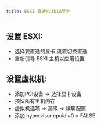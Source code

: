 ```yaml
---
title: ESXI 直通NVIDIA显卡
---
```


## 设置 ESXI:
- 选择要直通的显卡 设置切换直通
- 重新引导 ESXI 主机以应用设置

## 设置虚拟机:
- 添加PCI设备 => 选择显卡设备
- 预留所有主机内存
- 虚拟机选项 => 高级 => 编辑配置
- 添加 hypervisor.cpuid.v0 = FALSE




